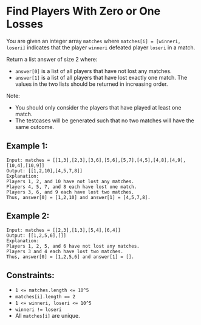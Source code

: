 # Find Players With Zero or One Losses

You are given an integer array `matches` where `matches[i] = [winneri, loseri]` indicates that the player `winneri`
defeated player `loseri` in a match.

Return a list answer of size 2 where:

* `answer[0]` is a list of all players that have not lost any matches.
* `answer[1]` is a list of all players that have lost exactly one match.
  The values in the two lists should be returned in increasing order.

Note:

* You should only consider the players that have played at least one match.
* The testcases will be generated such that no two matches will have the same outcome.

## Example 1:

```
Input: matches = [[1,3],[2,3],[3,6],[5,6],[5,7],[4,5],[4,8],[4,9],[10,4],[10,9]]
Output: [[1,2,10],[4,5,7,8]]
Explanation:
Players 1, 2, and 10 have not lost any matches.
Players 4, 5, 7, and 8 each have lost one match.
Players 3, 6, and 9 each have lost two matches.
Thus, answer[0] = [1,2,10] and answer[1] = [4,5,7,8].
```

## Example 2:

```
Input: matches = [[2,3],[1,3],[5,4],[6,4]]
Output: [[1,2,5,6],[]]
Explanation:
Players 1, 2, 5, and 6 have not lost any matches.
Players 3 and 4 each have lost two matches.
Thus, answer[0] = [1,2,5,6] and answer[1] = [].
```

## Constraints:

* `1 <= matches.length <= 10^5`
* `matches[i].length == 2`
* `1 <= winneri, loseri <= 10^5`
* `winneri != loseri`
* All `matches[i]` are unique.
